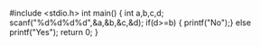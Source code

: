 #include <stdio.h>
int main()
{
    int a,b,c,d;
scanf("%d%d%d%d",&a,&b,&c,&d);
if(d>=b)
{ printf("No");}
 else
 printf("Yes");
	return 0;
}
